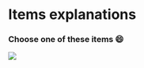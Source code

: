 # Items explanations

### Choose one of these items 😄

![](<../../../.gitbook/assets/Executable Items Color3.png>)
